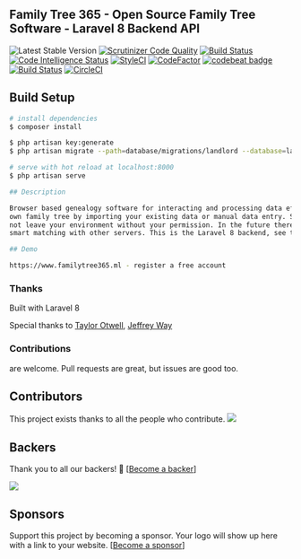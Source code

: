 ## Family Tree 365 - Open Source Family Tree Software - Laravel 8 Backend API
 ![Latest Stable Version](https://img.shields.io/github/release/genealogiawebsite/backend.svg) 
[![Scrutinizer Code Quality](https://scrutinizer-ci.com/g/genealogiawebsite/backend/badges/quality-score.png?b=master)](https://scrutinizer-ci.com/g/genealogiawebsite/backend/?branch=master)
[![Build Status](https://scrutinizer-ci.com/g/genealogiawebsite/backend/badges/build.png?b=master)](https://scrutinizer-ci.com/g/genealogiawebsite/backend/build-status/master)
[![Code Intelligence Status](https://scrutinizer-ci.com/g/genealogiawebsite/backend/badges/code-intelligence.svg?b=master)](https://scrutinizer-ci.com/code-intelligence)
[![StyleCI](https://github.styleci.io/repos/135390590/shield?branch=master)](https://github.styleci.io/repos/135390590)
[![CodeFactor](https://www.codefactor.io/repository/github/genealogiawebsite/backend/badge/master)](https://www.codefactor.io/repository/github/genealogiawebsite/backend/overview/master)
[![codebeat badge](https://codebeat.co/badges/911f9e33-212a-4dfa-a860-751cdbbacff7)](https://codebeat.co/projects/github-com-modulargenealogy-genealogy-master)
[![Build Status](https://travis-ci.org/genealogiawebsite/backend.svg?branch=master)](https://travis-ci.org/genealogiawebsite/backend)
[![CircleCI](https://circleci.com/gh/genealogiawebsite/backend.svg?style=svg)](https://circleci.com/gh/genealogiawebsite/backend)

## Build Setup

```bash
# install dependencies
$ composer install

$ php artisan key:generate
$ php artisan migrate --path=database/migrations/landlord --database=landlord

# serve with hot reload at localhost:8000
$ php artisan serve

## Description

Browser based genealogy software for interacting and processing data efficiently. Easily create your
own family tree by importing your existing data or manual data entry. Storage of all data is securely on your own server and does
not leave your environment without your permission. In the future there will be optional
smart matching with other servers. This is the Laravel 8 backend, see the frontend repository for the Nuxt / Vue client side support.

## Demo

https://www.familytree365.ml - register a free account
```

<!--h-->

### Thanks

Built with Laravel 8

Special thanks to [Taylor Otwell](https://laravel.com/), [Jeffrey Way](https://laracasts.com)

### Contributions

are welcome. Pull requests are great, but issues are good too.

## Contributors

This project exists thanks to all the people who contribute. 
<a href="graphs/contributors"><img src="https://opencollective.com/genealogy/contributors.svg?width=890&button=false" /></a>


## Backers

Thank you to all our backers! 🙏 [[Become a backer](https://opencollective.com/genealogy#backer)]

<a href="https://opencollective.com/genealogy#backers" target="_blank"><img src="https://opencollective.com/genealogy/backers.svg?width=890"></a>


## Sponsors

Support this project by becoming a sponsor. Your logo will show up here with a link to your website. [[Become a sponsor](https://opencollective.com/genealogy#sponsor)]
